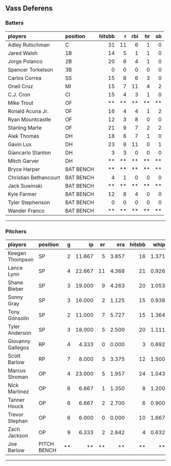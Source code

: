 ## Vass Deferens

### Batters

 
|players               |position  | hitsbb|  r| rbi| hr| sb| 
|:---------------------|:---------|------:|--:|---:|--:|--:| 
|Adley Rutschman       |C         |     31| 11|   6|  1|  0| 
|Jared Walsh           |1B        |     14|  5|   1|  1|  0| 
|Jorge Polanco         |2B        |     20|  6|   4|  1|  0| 
|Spencer Torkelson     |3B        |      0|  0|   0|  0|  0| 
|Carlos Correa         |SS        |     15|  8|   6|  3|  0| 
|Oneil Cruz            |MI        |     15|  7|  11|  4|  2| 
|C.J. Cron             |CI        |     15|  4|   3|  1|  0| 
|Mike Trout            |OF        |     **| **|  **| **| **| 
|Ronald Acuna Jr.      |OF        |     16|  4|   4|  1|  2| 
|Ryan Mountcastle      |OF        |     12|  3|   8|  0|  0| 
|Starling Marte        |OF        |     21|  9|   7|  2|  2| 
|Alek Thomas           |DH        |     18|  6|   7|  1|  0| 
|Gavin Lux             |DH        |     23|  8|  11|  0|  1| 
|Giancarlo Stanton     |DH        |      3|  3|   0|  0|  0| 
|Mitch Garver          |DH        |     **| **|  **| **| **| 
|Bryce Harper          |BAT BENCH |     **| **|  **| **| **| 
|Christian Bethancourt |BAT BENCH |      4|  1|   0|  0|  0| 
|Jack Suwinski         |BAT BENCH |     **| **|  **| **| **| 
|Kyle Farmer           |BAT BENCH |     12|  8|   4|  0|  0| 
|Tyler Stephenson      |BAT BENCH |      0|  0|   0|  0|  0| 
|Wander Franco         |BAT BENCH |     **| **|  **| **| **| 


* * *

### Pitchers

 
|players           |position    |  g|     ip| er|   era| hitsbb|  whip| so|  w| sv| 
|:-----------------|:-----------|--:|------:|--:|-----:|------:|-----:|--:|--:|--:| 
|Keegan Thompson   |SP          |  2| 11.667|  5| 3.857|     16| 1.371|  8|  1|  0| 
|Lance Lynn        |SP          |  4| 22.667| 11| 4.368|     21| 0.926| 28|  1|  0| 
|Shane Bieber      |SP          |  3| 19.000|  9| 4.263|     20| 1.053| 20|  2|  0| 
|Sonny Gray        |SP          |  3| 16.000|  2| 1.125|     15| 0.938| 17|  2|  0| 
|Tony Gonsolin     |SP          |  2| 11.000|  7| 5.727|     15| 1.364| 10|  1|  0| 
|Tyler Anderson    |SP          |  3| 18.000|  5| 2.500|     20| 1.111| 13|  2|  0| 
|Giovanny Gallegos |RP          |  4|  4.333|  0| 0.000|      3| 0.692|  4|  0|  0| 
|Scott Barlow      |RP          |  7|  8.000|  3| 3.375|     12| 1.500|  5|  1|  1| 
|Marcus Stroman    |OP          |  4| 23.000|  5| 1.957|     24| 1.043| 20|  1|  0| 
|Nick Martinez     |OP          |  6|  6.667|  1| 1.350|      8| 1.200|  4|  0|  1| 
|Tanner Houck      |OP          |  6|  6.667|  2| 2.700|      6| 0.900|  3|  0|  2| 
|Trevor Stephan    |OP          |  6|  6.000|  0| 0.000|     10| 1.667| 11|  1|  0| 
|Zach Jackson      |OP          |  9|  6.333|  2| 2.842|      4| 0.632| 10|  0|  2| 
|Joe Barlow        |PITCH BENCH | **|     **| **|    **|     **|    **| **| **| **| 


* * *


